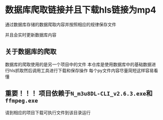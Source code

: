 # 数据库爬取链接并且下载hls链接为mp4

通过数据库存储的数据爬取内容并按照相应的规律保存文件

并且会实时更新数据库内容

## 关于数据库的爬取

数据库的爬取使用的是另一个项目中的文件
本仓库是使用数据库中的基础数据进行hls抓取然后调用工具进行下载和保存操作
每个py文件内容尽量简短这样容易看懂

## 重要！！！ 项目依赖于`N_m3u8DL-CLI_v2.6.3.exe`和`ffmpeg.exe`

请到相应的项目下载可执行文件到该目录运行